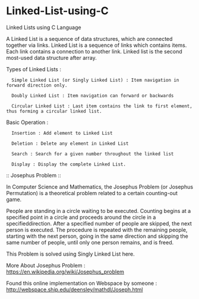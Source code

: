 # Linked-List-using-C
Linked Lists using C Language

A Linked List is a sequence of data structures, which are connected together via links.
Linked List is a sequence of links which contains items. Each link contains a connection to another link. Linked list is the second most-used data structure after array.

Types of Linked Lists :

      Simple Linked List (or Singly Linked List) : Item navigation in forward direction only.
      
      Doubly Linked List : Item navigation can forward or backwards
      
      Circular Linked List : Last item contains the link to first element, thus forming a circular linked list.
 
 Basic Operation : 
 
      Insertion : Add element to Linked List
      
      Deletion : Delete any element in Linked List
      
      Search : Search for a given number throughout the linked list
      
      Display : Display the complete Linked List.
 
 
:: Josephus Problem ::

In Computer Science and Mathematics, the Josephus Problem (or Josephus Permutation) is a theoretical problem related to a certain counting-out game.

People are standing in a circle waiting to be executed. Counting begins at a specified point in a circle and proceeds around the circle in a specifieddirection. After a specified number of people are skipped, the next person is executed. The procedure is repeated with the remaining people, starting with the next person, going in the same direction and skipping the same number of people, until only one person remains, and is freed. 

This Problem is solved using Singly Linked List here.

More About Josephus Problem : https://en.wikipedia.org/wiki/Josephus_problem

Found this online implementation on Webspace by someone : http://webspace.ship.edu/deensley/mathdl/Joseph.html
